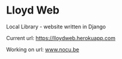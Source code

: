 # Lloyd Web

Local Library - website written in Django

Current url: https://lloydweb.herokuapp.com

Working on url: www.nocu.be
